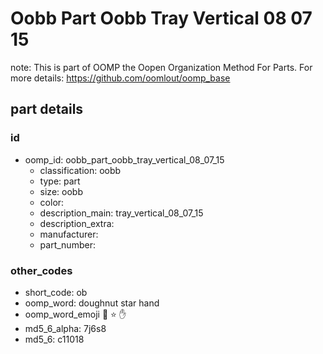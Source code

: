 # Oobb Part Oobb Tray Vertical 08 07 15  

note: This is part of OOMP the Oopen Organization Method For Parts. For more details: https://github.com/oomlout/oomp_base

##  part details





### id
* oomp_id: oobb_part_oobb_tray_vertical_08_07_15
  * classification: oobb
  * type: part
  * size: oobb
  * color: 
  * description_main: tray_vertical_08_07_15
  * description_extra: 
  * manufacturer: 
  * part_number: 

### other_codes
* short_code: ob
* oomp_word: doughnut star hand
* oomp_word_emoji :doughnut: :star: :hand:
* md5_6_alpha: 7j6s8
* md5_6: c11018